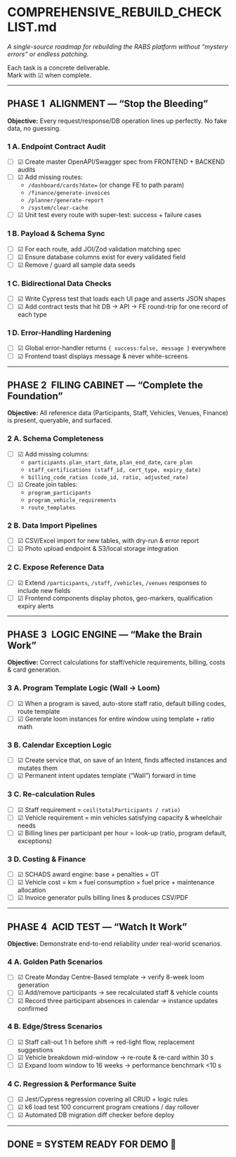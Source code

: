 # COMPREHENSIVE_REBUILD_CHECKLIST.md  
_A single-source roadmap for rebuilding the RABS platform without “mystery errors” or endless patching._

Each task is a concrete deliverable.  
Mark with ☑ when complete.

---

## PHASE 1 ALIGNMENT — “Stop the Bleeding”
**Objective:** Every request/response/DB operation lines up perfectly. No fake data, no guessing.

### 1 A. Endpoint Contract Audit
- [ ] ☑ Create master OpenAPI/Swagger spec from FRONTEND + BACKEND audits  
- [ ] ☑ Add missing routes:  
  - `/dashboard/cards?date=` (or change FE to path param)  
  - `/finance/generate-invoices`  
  - `/planner/generate-report`  
  - `/system/clear-cache`
- [ ] ☑ Unit test every route with super-test: success + failure cases

### 1 B. Payload & Schema Sync
- [ ] ☑ For each route, add JOI/Zod validation matching spec  
- [ ] ☑ Ensure database columns exist for every validated field  
- [ ] ☑ Remove / guard all sample data seeds

### 1 C. Bidirectional Data Checks
- [ ] ☑ Write Cypress test that loads each UI page and asserts JSON shapes  
- [ ] ☑ Add contract tests that hit DB -> API -> FE round-trip for one record of each type

### 1 D. Error-Handling Hardening
- [ ] ☑ Global error-handler returns `{ success:false, message }` everywhere  
- [ ] ☑ Frontend toast displays message & never white-screens

---

## PHASE 2 FILING CABINET — “Complete the Foundation”
**Objective:** All reference data (Participants, Staff, Vehicles, Venues, Finance) is present, queryable, and surfaced.

### 2 A. Schema Completeness
- [ ] ☑ Add missing columns:
  - `participants.plan_start_date`, `plan_end_date`, `care_plan`
  - `staff_certifications (staff_id, cert_type, expiry_date)`
  - `billing_code_ratios (code_id, ratio, adjusted_rate)`
- [ ] ☑ Create join tables:
  - `program_participants`
  - `program_vehicle_requirements`
  - `route_templates`

### 2 B. Data Import Pipelines
- [ ] ☑ CSV/Excel import for new tables, with dry-run & error report
- [ ] ☑ Photo upload endpoint & S3/local storage integration

### 2 C. Expose Reference Data
- [ ] ☑ Extend `/participants`, `/staff`, `/vehicles`, `/venues` responses to include new fields
- [ ] ☑ Frontend components display photos, geo-markers, qualification expiry alerts

---

## PHASE 3 LOGIC ENGINE — “Make the Brain Work”
**Objective:** Correct calculations for staff/vehicle requirements, billing, costs & card generation.

### 3 A. Program Template Logic (Wall → Loom)
- [ ] ☑ When a program is saved, auto-store staff ratio, default billing codes, route template
- [ ] ☑ Generate loom instances for entire window using template + ratio math

### 3 B. Calendar Exception Logic
- [ ] ☑ Create service that, on save of an Intent, finds affected instances and mutates them
- [ ] ☑ Permanent intent updates template (“Wall”) forward in time

### 3 C. Re-calculation Rules
- [ ] ☑ Staff requirement = `ceil(totalParticipants / ratio)`  
- [ ] ☑ Vehicle requirement = min vehicles satisfying capacity & wheelchair needs
- [ ] ☑ Billing lines per participant per hour = look-up (ratio, program default, exceptions)

### 3 D. Costing & Finance
- [ ] ☑ SCHADS award engine: base + penalties + OT  
- [ ] ☑ Vehicle cost = km × fuel consumption × fuel price + maintenance allocation  
- [ ] ☑ Invoice generator pulls billing lines & produces CSV/PDF

---

## PHASE 4 ACID TEST — “Watch It Work”
**Objective:** Demonstrate end-to-end reliability under real-world scenarios.

### 4 A. Golden Path Scenarios
- [ ] ☑ Create Monday Centre-Based template → verify 8-week loom generation
- [ ] ☑ Add/remove participants → see recalculated staff & vehicle counts
- [ ] ☑ Record three participant absences in calendar → instance updates confirmed

### 4 B. Edge/Stress Scenarios
- [ ] ☑ Staff call-out 1 h before shift → red-light flow, replacement suggestions
- [ ] ☑ Vehicle breakdown mid-window → re-route & re-card within 30 s
- [ ] ☑ Expand loom window to 16 weeks → performance benchmark <10 s

### 4 C. Regression & Performance Suite
- [ ] ☑ Jest/Cypress regression covering all CRUD + logic rules
- [ ] ☑ k6 load test 100 concurrent program creations / day rollover
- [ ] ☑ Automated DB migration diff checker before deploy

---

## DONE = SYSTEM READY FOR DEMO 🚀
